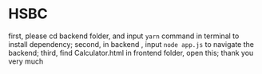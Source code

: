 # HSBC
first, please cd backend folder, and input `yarn` command in terminal to install dependency;
second, in backend , input `node app.js` to navigate the backend;
third, find Calculator.html in frontend folder, open this;
thank you very much
